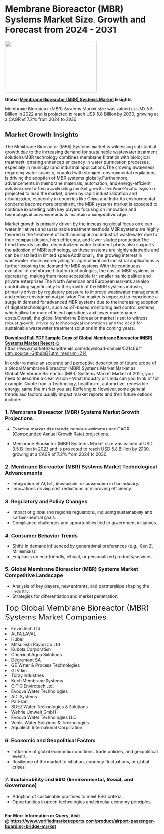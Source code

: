 <H1>Membrane Bioreactor (MBR) Systems Market Size, Growth and Forecast from 2024 - 2031</H1><img class="aligncenter size-medium wp-image-584254" src="https://thirdeyenews.in/wp-content/uploads/2024/09/Global-Market-Research-300x168.jpeg" alt="" width="300" height="168" /><p><strong>Global&nbsp;<a href="https://www.marketsizeandtrends.com/download-sample/521466/?utm_source=Github8j?utm_medium=214">Membrane Bioreactor (MBR) Systems Market</a> Insights</strong></p><p>Membrane Bioreactor (MBR) Systems Market size was valued at USD 3.5 Billion in 2022 and is projected to reach USD 5.8 Billion by 2030, growing at a CAGR of 7.2% from 2024 to 2030.</p><p><h2>Market Growth Insights</h2> <p>The Membrane Bioreactor (MBR) Systems market is witnessing substantial growth due to the increasing demand for sustainable wastewater treatment solutions.MBR technology combines membrane filtration with biological treatment, offering enhanced efficiency in water purification processes, especially in municipal and industrial applications.The growing awareness regarding water scarcity, coupled with stringent environmental regulations, is driving the adoption of MBR systems globally.Furthermore, advancements in membrane materials, automation, and energy-efficient solutions are further accelerating market growth.The Asia-Pacific region is projected to lead the market, driven by rapid industrialization and urbanization, especially in countries like China and India.As environmental concerns become more prominent, the MBR systems market is expected to continue expanding, with key players focusing on innovation and technological advancements to maintain a competitive edge.</p> <p><a href="#"></a></p> <p>Market growth is primarily driven by the increasing global focus on clean water initiatives and sustainable treatment methods.MBR systems are highly favored in the treatment of both municipal and industrial wastewater due to their compact design, high efficiency, and lower sludge production.The trend towards smaller, decentralized water treatment plants also supports the adoption of MBR technology, as these systems are highly adaptable and can be installed in limited space.Additionally, the growing interest in wastewater reuse and recycling for agricultural and industrial applications is further boosting the demand for MBR systems.With the continuous evolution of membrane filtration technologies, the cost of MBR systems is decreasing, making them more accessible for smaller municipalities and private enterprises.The North American and European markets are also contributing significantly to the growth of the MBR systems industry, primarily driven by regulatory pressure to improve wastewater management and reduce environmental pollution.The market is expected to experience a surge in demand for advanced MBR systems due to the increasing adoption of digital technologies, such as IoT-based monitoring and control systems, which allow for more efficient operations and lower maintenance costs.Overall, the global Membrane Bioreactor market is set to witness robust growth, driven by technological innovations and the need for sustainable wastewater treatment solutions in the coming years.</p> <p><a href="#"></p><p><span class=""><strong>Download Full PDF Sample Copy of Global Membrane Bioreactor (MBR) Systems Market Report</strong> @ <a href="https://www.marketsizeandtrends.com/download-sample/521466/?utm_source=Github8j?utm_medium=214" target="_blank">https://www.marketsizeandtrends.com/download-sample/521466/?utm_source=Github8j?utm_medium=214</a></span></p><p>In order to make an accurate and perceptive description of future scope of a Global&nbsp;Membrane Bioreactor (MBR) Systems Market Market as Global&nbsp;Membrane Bioreactor (MBR) Systems Market Market of 2025, you need to describe a clear Vision &ndash; What Industry or Linda can you think of for example: Quote from a Technology, healthcare, automotive, renewable energy, name the market you are Reffering to.However, some general trends and factors usually impact market reports and their future outlook include:</p><h3>1.&nbsp;<strong>Membrane Bioreactor (MBR) Systems Market Growth Projections</strong></h3><ul><li>Examine market size trends, revenue estimates and CAGR (Compounded Annual Growth Rate) projections.</li><li><p>Membrane Bioreactor (MBR) Systems Market size was valued at USD 3.5 Billion in 2022 and is projected to reach USD 5.8 Billion by 2030, growing at a CAGR of 7.2% from 2024 to 2030.</p></li></ul><h3>2.&nbsp;<strong>Membrane Bioreactor (MBR) Systems Market Technological Advancements</strong></h3><ul><li>Integration of AI, IoT, blockchain, or automation in the industry.</li><li>Innovations driving cost reductions or improving efficiency.</li></ul><h3>3.&nbsp;<strong>Regulatory and Policy Changes</strong></h3><ul><li>Impact of global and regional regulations, including sustainability and carbon-neutral goals.</li><li>Compliance challenges and opportunities tied to government initiatives.</li></ul><h3>4.&nbsp;<strong>Consumer Behavior Trends</strong></h3><ul><li>Shifts in demand influenced by generational preferences (e.g., Gen Z, Millennials).</li><li>Emphasis on eco-friendly, ethical, or personalized products/services.</li></ul><h3>5.&nbsp;<strong>Global Membrane Bioreactor (MBR) Systems Market Competitive Landscape</strong></h3><ul><li>Analysis of key players, new entrants, and partnerships shaping the industry.</li><li>Strategies for differentiation and market penetration.</li></ul><p data-pm-slice="1 1 []"><span style="color: inherit; font-family: inherit; font-size: 25px;">Top Global Membrane Bioreactor (MBR) Systems Market Companies</span></p><div class="" data-test-id=""><p><li>Envirotech Ltd</li><li> ALFA LAVAL</li><li> Huber</li><li> Mitsubishi Rayon Co.Ltd</li><li> Kubota Corporation</li><li> Chemical Aqua Solutions</li><li> Degremont SA</li><li> GE Water & Process Technologies</li><li> GLV Inc.</li><li> Toray Industries</li><li> Koch Membrane Systems</li><li> CITIC Envirotech Ltd.</li><li> Evoqua Water Technologies</li><li> ADI Systems</li><li> Parkson</li><li> SUEZ Water Technologies & Solutions</li><li> Wehrle Umwelt GmbH</li><li> Evoqua Water Technologies LLC</li><li> Veolia Water Solutions & Technologies</li><li> Aquatech International Corporation</li></p></div><h3>6.&nbsp;<strong>Economic and Geopolitical Factors</strong></h3><ul><li>Influence of global economic conditions, trade policies, and geopolitical events.</li><li>Resilience of the market to inflation, currency fluctuations, or global crises.</li></ul><h3>7.&nbsp;<strong>Sustainability and ESG (Environmental, Social, and Governance)</strong></h3><ul><li>Adoption of sustainable practices to meet ESG criteria.</li><li>Opportunities in green technologies and circular economy principles.</li></ul><h2><strong style="font-size: 14px;">For More Information or Query, Visit @&nbsp;</strong><a style="background-color: #ffffff; font-size: 14px;" href="https://www.marketsizeandtrends.com/report/membrane-bioreactor-mbr-systems-market/" target="_blank">https://www.verifiedmarketreports.com/product/airport-passenger-boarding-bridge-market</a></h2>